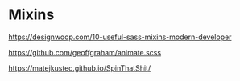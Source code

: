 # Mixins

https://designwoop.com/10-useful-sass-mixins-modern-developer

https://github.com/geoffgraham/animate.scss

https://matejkustec.github.io/SpinThatShit/

